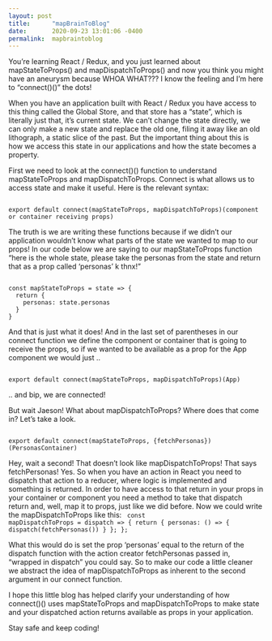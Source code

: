 ```yaml
---
layout: post
title:      "mapBrainToBlog"
date:       2020-09-23 13:01:06 -0400
permalink:  mapbraintoblog
---
```



You’re learning React / Redux, and you just learned about mapStateToProps() and mapDispatchToProps() and now you think you might have an aneurysm because WHOA WHAT???
I know the feeling and I’m here to “connect()()” the dots!

When you have an application built with React / Redux you have access to this thing called the Global Store, and that store has a “state”, which is literally just that, it’s current state.  We can’t change the state directly, we can only make a new state and replace the old one, filing it away like an old lithograph, a static slice of the past. But the important thing about this is how we access this state in our applications and how the state becomes a property.

First we need to look at the connect()() function to understand mapStateToProps and mapDispatchToProps.  Connect is what allows us to access state and make it useful.
Here is the relevant syntax:

<code>
export default connect(mapStateToProps, mapDispatchToProps)(component or container receiving props)
</code>

The truth is we are writing these functions because if we didn’t our application wouldn’t know what parts of the state we wanted to map to our props! In our code below we are saying to our mapStateToProps function “here is the whole state, please take the personas from the state and return that as a prop called ‘personas’ k thnx!”

<code>
const mapStateToProps = state => {
  return {
    personas: state.personas
  }
}
</code>
 


And that is just what it does! And in the last set of parentheses in our connect function we define the component or container that is going to receive the props, so if we wanted to be available as a prop for the App component we would just ..

<code>
export default connect(mapStateToProps, mapDispatchToProps)(App)
</code>


.. and bip, we are connected!

But wait Jaeson! What about mapDispatchToProps? Where does that come in? Let’s take a look.

<code>
export default connect(mapStateToProps, {fetchPersonas})(PersonasContainer)
</code>

Hey, wait a second! That doesn’t look like mapDispatchToProps! That says fetchPersonas!
Yes. So when you have an action in React you need to dispatch that action to a reducer, where logic is implemented and something is returned. In order to have access to that return in your props in your container or component you need a method to take that dispatch return and, well, map it to props, just like we did before.  Now we could write the mapDispatchToProps like this:
<code>
const mapDispatchToProps = dispatch => {
  return {
    personas: () => {
      dispatch(fetchPersonas())
    }
  };
};
</code>

What this would do is set the prop ‘personas’ equal to the return of the dispatch function with the action creator fetchPersonas passed in, “wrapped in dispatch” you could say. So to make our code a little cleaner we abstract the idea of mapDispatchToProps as inherent to the second argument in our connect function. 

I hope this little blog has helped clarify your understanding of how connect()() uses mapStateToProps and mapDispatchToProps to make state and your dispatched action returns available as props in your application.

Stay safe and keep coding!



